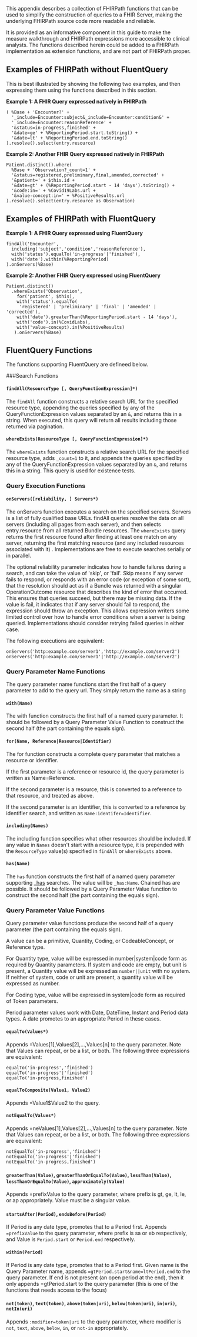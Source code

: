 This appendix describes a collection of FHIRPath functions that can be used to simplify the construction
of queries to a FHIR Server, making the underlying FHIRPath source code more readable and reliable.

It is provided as an informative component in this guide to make the measure walkthrough and FHIRPath
expressions more accessible to clinical analysts.  The functions described herein could be added to a FHIRPath
implementation as extension functions, and are not part of FHIRPath proper.

## Examples of FHIRPath without FluentQuery
This is best illustrated by showing the following two examples, and then expressing them using the functions
described in this section.

**Example 1: A FHIR Query expressed natively in FHIRPath**
```
( %Base + 'Encounter?' +
  '_include=Encounter:subject&_include=Encounter:condition&' +
  '_include=Encounter:reasonReference' +
  '&status=in-progress,finished' +
  '&date=ge' + %ReportingPeriod.start.toString() +
  '&date=lt' + %ReportingPeriod.end.toString()
).resolve().select(entry.resource)
```

**Example 2: Another FHIR Query expressed natively in FHIRPath**
```
Patient.distinct().where(
  %Base + 'Observation?_count=1' +
  '&status=registered,preliminary,final,amended,corrected' +
  '&patient=' + $this.id +
  '&date=gt' + (%ReportingPeriod.start - 14 'days').toString() +
  '&code:in=' + %Covid19Labs.url +
  '&value-concept:in=' + %PositiveResults.url
).resolve().select(entry.resource as Observation)
```

## Examples of FHIRPath with FluentQuery
**Example 1: A FHIR Query expressed using FluentQuery**
```
findAll('Encounter',
  including('subject','condition','reasonReference'),
  with('status').equalTo('in-progress'|'finished'),
  with('date').within(%ReportingPeriod)
).onServers(%Base)
```

**Example 2: Another FHIR Query expressed using FluentQuery**
```
Patient.distinct()
  .whereExists('Observation',
    for('patient', $this),
    with('status').equalTo(
     'registered' | 'preliminary' | 'final' | 'amended' | 'corrected'),
    with('date').greaterThan(%ReportingPeriod.start - 14 'days'),
    with('code').in(%CovidLabs),
    with('value-concept).in(%PositiveResults)
   ).onServers(%Base)
```

## FluentQuery Functions
The functions supporting FluentQuery are defineed below.

###Search Functions
#### `findAll(ResourceType [, QueryFunctionExpression]*)`
The `findAll` function constructs a relative search URL for the specified resource type, appending
the queries specified by any of the QueryFunctionExpression values separated by an `&`, and returns
this in a string.  When executed, this query will return all results including those returned via
pagination.

#### `whereExists(ResourceType [, QueryFunctionExpression]*)`
The `whereExists` function constructs a relative search URL for the specified resource type, adds
`_count=1` to it, and appends the queries specified by any of the QueryFunctionExpression values
separated by an `&`, and returns this in a string.  This query is used for existence tests.

### Query Execution Functions
#### `onServers([reliability, ] Servers*)`
The onServers function executes a search on the specified servers.  Servers is a list of fully qualified
base URLs.  findAll queries resolve the data on all servers (including all pages from each server), and
then selects entry.resource from all returned Bundle resources.  The `whereExists` query returns the first
resource found after finding at least one match on any server, returning the first matching resource
(and any included resources associated with it) .  Implementations are free to execute searches serially
or in parallel.

The optional reliability parameter indicates how to handle failures during a search, and can take the
value of 'skip', or 'fail'.  Skip means if any server fails to respond, or responds with an error code
(or exception of some sort), that the resolution should act as if a Bundle was returned with a singular
OperationOutcome resource that describes the kind of error that occurred.  This ensures that queries
succeed, but there may be missing data. If the value is fail, it indicates that if any server should
fail to respond, the expression should throw an exception.  This allows expression writers some limited
control over how to handle error conditions when a server is being queried.  Implementations should
consider retrying failed queries in either case.

The following executions are equivalent:
```
onServers('http:example.com/server1','http://example.com/server2')
onServers('http:example.com/server1'|'http://example.com/server2')
```

### Query Parameter Name Functions
The query parameter name functions start the first half of a query parameter to add to the query url.  They
simply return the name as a string

#### `with(Name)`
The with function constructs the first half of a named query parameter.  It should be followed by a Query
Parameter Value Function to construct the second half (the part containing the equals sign).

#### `for(Name, Reference|Resource|Identifier)`
The for function constructs a complete query parameter that matches a resource or identifier.

If the first parameter is a reference or resource id, the query parameter is written as Name=Reference.

If the second parameter is a resource, this is converted to a reference to that resource, and treated as
above.

If the second parameter is an identifier, this is converted to a reference by identifier search, and
written as `Name:identifer=Identifier`.

#### `including(Names)`
The including function specifies what other resources should be included.  If any value in `Names` doesn't
start with a resource type, it is prepended with the `ResourceType` value(s) specified in `findAll` or
`whereExists` above.

#### `has(Name)`
The `has` function constructs the first half of a named query parameter supporting
[_has](https://www.hl7.org/fhir/search.html#has) searches.  The value will be `_has:Name`.  Chained
has are possible. It should be followed by a Query Parameter Value function to construct the second
half (the part containing the equals sign).

### Query Parameter Value Functions
Query parameter value functions produce the second half of a query parameter (the part containing the
equals sign).

A value can be a primitive, Quantity, Coding, or CodeableConcept, or Reference type.

For Quantity type, value will be expressed in number|system|code form as required by Quantity parameters.
If system and code are empty, but unit is present, a Quantity value will be expressed as `number||unit` with
no system.  If neither of system, code or unit are present, a quantity value will be expressed as number.

For Coding type, value will be expressed in system|code form as required of Token parameters.

Period parameter values work with Date, DateTime, Instant and Period data types.  A date promotes to an
appropriate Period in these cases.

#### `equalTo(Values*)`
Appends =Values[1],Values[2],...,Values[n] to the query parameter.  Note that Values can repeat, or be a
list, or both.  The following three expressions are equivalent:
```
equalTo('in-progress','finished')
equalTo('in-progress'|'finished')
equalTo('in-progress,finished')
```
#### `equalToComposite(Value1, Value2)`
Appends =Value1$Value2 to the query.

#### `notEqualTo(Values*)`
Appends =neValues[1],Values[2],...,Values[n] to the query parameter. Note that Values can repeat, or be a
list, or both. The following three expressions are equivalent:
```
notEqualTo('in-progress','finished')
notEqualTo('in-progress'|'finished')
notEqualTo('in-progress,finished')
```

#### `greaterThan(Value)`, `greaterThanOrEqualTo(Value)`, `lessThan(Value)`, `lessThanOrEqualTo(Value)`, `approximately(Value)`
Appends =prefixValue to the query parameter, where prefix is gt, ge, lt, le, or ap appropriately.  Value
must be a singular value.

#### `startsAfter(Period)`, `endsBefore(Period)`
If Period is any date type, promotes that to a Period first.
Appends `=prefixValue` to the query parameter, where prefix is sa or eb respectively, and Value is `Period.start`
or `Period.end` respectively.

#### `within(Period)`
If Period is any date type, promotes that to a Period first.
Given name is the Query Parameter name, appends `=gtPeriod.start&name=ltPeriod.end` to the query parameter.  If end is not present
(an open period at the end), then it only appends =gtPeriod.start to the query parameter (this is one of the functions that
needs access to the focus)

#### `not(token)`, `text(token)`, `above(token|uri)`, `below(token|uri)`, `in(uri)`, `notIn(uri)`
Appends `:modifier=token|uri` to the query parameter, where modifier is `not`, `text`, `above`, `below`, `in`,
or `not-in` appropriately.

